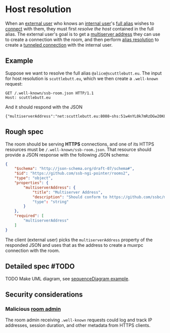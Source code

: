 # Host resolution

When an [external user](../Stakeholders/External%20user.md) who knows an [internal user](../Stakeholders/Internal%20user.md)'s [full alias](Full%20alias%20string.md) wishes to [connect](../Participation/Tunneled%20connection.md) with them, they must first *resolve the host* contained in the full alias. The external user's goal is to get a [multiserver address](https://github.com/ssb-js/multiserver) they can use to create a connection with the room, and then perform [alias resolution](Alias%20resolution.md) to create a [tunneled connection](../Participation/Tunneled%20connection.md) with the internal user.

## Example

Suppose we want to resolve the full alias `@alice@scuttlebutt.eu`. The input for host resolution is `scuttlebutt.eu`, which we then create a `.well-known` request:

```
GET /.well-known/ssb-room.json HTTP/1.1
Host: scuttlebutt.eu
```

And it should respond with the JSON

```
{"multiserverAddress":"net:scuttlebutt.eu:8008~shs:51w4nYL0k7mRzDGw20KQqCjt35y8qLiBNtWk3MX7ppo="}
```

## Rough spec

The room should be serving **HTTPS** connections, and one of its HTTPS resources must be `/.well-known/ssb-room.json`. That resource should provide a JSON response with the following JSON schema:

```json
{
	"$schema": "http://json-schema.org/draft-07/schema#", 
	"$id": "https://github.com/ssb-ngi-pointer/rooms2", 
	"type": "object",
	"properties": {
		"multiserverAddress": {
			"title": "Multiserver Address", 
			"description": "Should conform to https://github.com/ssbc/multiserver-address"
			"type": "string"
		}
	},
	"required": [
		"multiserverAddress"
	]
}
```

The client (external user) picks the `multiserverAddress` property of the responded JSON and uses that as the address to create a muxrpc connection with the room. 

## Detailed spec #TODO

TODO Make UML diagram, see [sequenceDiagram example](../Misc/sequenceDiagram%20example.md).

## Security considerations

### Malicious [room admin](../Stakeholders/Room%20admin.md)

The room admin receiving `.well-known` requests could log and track IP addresses, session duration, and other metadata from HTTPS clients.
